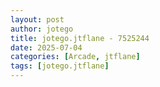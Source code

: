 ```yaml
---
layout: post
author: jotego
title: jotego.jtflane - 7525244
date: 2025-07-04
categories: [Arcade, jtflane]
tags: [jotego.jtflane]
---
```


